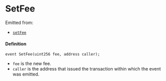 # SetFee

Emitted from:

* [`setFee`](/dev/api/v3/contracts/or-payment-terminals/or-abstract/jbpayoutredemptionpaymentterminal/write/setfee.md)

#### Definition

```
event SetFee(uint256 fee, address caller);
```

* `fee` is the new fee.
* `caller` is the address that issued the transaction within which the event was emitted.
